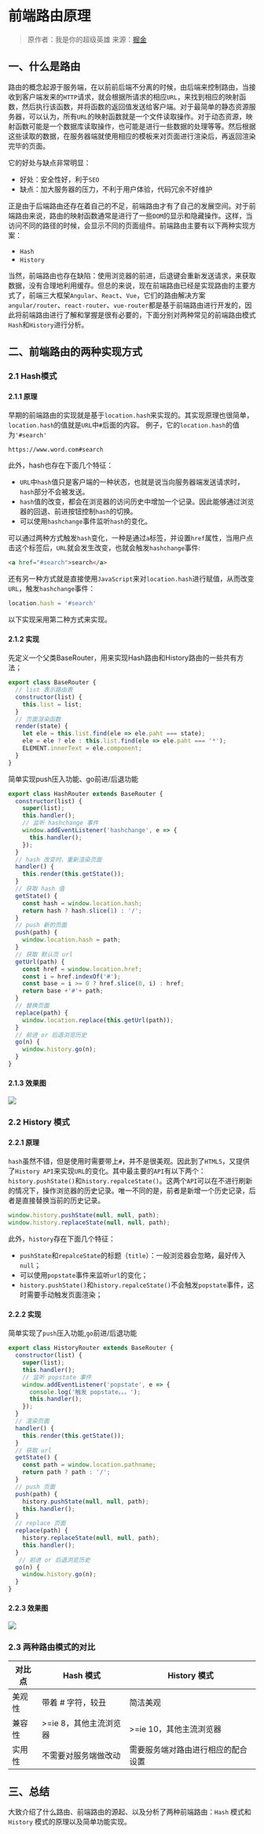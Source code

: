 # 前端路由原理
> 原作者：我是你的超级英雄
> 来源：[掘金](https://juejin.im/post/6844903906024095751#heading-1)

## 一、什么是路由
路由的概念起源于服务端，在以前前后端不分离的时候，由后端来控制路由，当接收到客户端发来的`HTTP`请求，就会根据所请求的相应`URL`，来找到相应的映射函数，然后执行该函数，并将函数的返回值发送给客户端。对于最简单的静态资源服务器，可以认为，所有`URL`的映射函数就是一个文件读取操作。对于动态资源，映射函数可能是一个数据库读取操作，也可能是进行一些数据的处理等等。然后根据这些读取的数据，在服务器端就使用相应的模板来对页面进行渲染后，再返回渲染完毕的页面。

它的好处与缺点非常明显：
- 好处：安全性好，利于`SEO`
- 缺点：加大服务器的压力，不利于用户体验，代码冗余不好维护

正是由于后端路由还存在着自己的不足，前端路由才有了自己的发展空间。对于前端路由来说，路由的映射函数通常是进行了一些`DOM`的显示和隐藏操作。这样，当访问不同的路径的时候，会显示不同的页面组件。前端路由主要有以下两种实现方案：
- `Hash`
- `History`

当然，前端路由也存在缺陷：使用浏览器的前进，后退键会重新发送请求，来获取数据，没有合理地利用缓存。但总的来说，现在前端路由已经是实现路由的主要方式了，前端三大框架`Angular`、`React`、`Vue`，它们的路由解决方案`angular/router`、`react-router`、`vue-router`都是基于前端路由进行开发的，因此将前端路由进行了解和掌握是很有必要的，下面分别对两种常见的前端路由模式`Hash`和`History`进行分析。

## 二、前端路由的两种实现方式
### 2.1 Hash模式
#### 2.1.1 原理
早期的前端路由的实现就是基于`location.hash`来实现的。其实现原理也很简单，`location.hash`的值就是`URL`中`#`后面的内容。
例子，它的`location.hash`的值为`'#search'`
```
https://www.word.com#search
```

此外，hash也存在下面几个特征：
- `URL`中`hash`值只是客户端的一种状态，也就是说当向服务器端发送请求时，`hash`部分不会被发送。
- `hash`值的改变，都会在浏览器的访问历史中增加一个记录。因此能够通过浏览器的回退、前进按钮控制`hash`的切换。
- 可以使用`hashchange`事件监听`hash`的变化。

可以通过两种方式触发`hash`变化，一种是通过`a`标签，并设置`href`属性，当用户点击这个标签后，`URL`就会发生改变，也就会触发`hashchange`事件:
```html
<a href="#search">search</a>
```

还有另一种方式就是直接使用`JavaScript`来对`location.hash`进行赋值，从而改变`URL`，触发`hashchange`事件：
```js
location.hash = '#search'
```
以下实现采用第二种方式来实现。

#### 2.1.2 实现
先定义一个父类BaseRouter，用来实现Hash路由和History路由的一些共有方法；
```js
export class BaseRouter {
  // list 表示路由表
  constructor(list) {
    this.list = list;
  }
  // 页面渲染函数
  render(state) {
    let ele = this.list.find(ele => ele.paht === state);
    ele = ele ? ele : this.list.find(ele => ele.paht === '*');
    ELEMENT.innerText = ele.component;
  }
}
```

简单实现push压入功能、go前进/后退功能
```js
export class HashRouter extends BaseRouter {
  constructor(list) {
    super(list);
    this.handler();
    // 监听 hashchange 事件
    window.addEventListener('hashchange', e => {
      this.handler();
    });
  }
  // hash 改变时，重新渲染页面
  handler() {
    this.render(this.getState());
  }
  // 获取 hash 值
  getState() {
    const hash = window.location.hash;
    return hash ? hash.slice(1) : '/';
  }
  // push 新的页面
  push(path) {
    window.location.hash = path;
  }
  // 获取 默认页 url
  getUrl(path) {
    const href = window.location.href;
    const i = href.indexOf('#');
    const base = i >= 0 ? href.slice(0, i) : href;
    return base +'#'+ path;
  }
  // 替换页面
  replace(path) {
    window.location.replace(this.getUrl(path));
  }
  // 前进 or 后退浏览历史
  go(n) {
    window.history.go(n);
  }
}
```

#### 2.1.3 效果图
![](https://user-gold-cdn.xitu.io/2019/8/4/16c5bddbc23d703a?imageslim)

### 2.2 History 模式
#### 2.2.1 原理
`hash`虽然不错，但是使用时需要带上`#`，并不是很美观。因此到了`HTML5`，又提供了`History API`来实现`URL`的变化。其中最主要的`API`有以下两个：`history.pushState()`和`history.repalceState()`。这两个`API`可以在不进行刷新的情况下，操作浏览器的历史记录。唯一不同的是，前者是新增一个历史记录，后者是直接替换当前的历史记录。
```js
window.history.pushState(null, null, path);
window.history.replaceState(null, null, path);
```
此外，`history`存在下面几个特征：
- `pushState`和`repalceState`的标题（`title`）：一般浏览器会忽略，最好传入`null`；
- 可以使用`popstate`事件来监听`url`的变化；
- `history.pushState()`和`history.repalceState()`不会触发`popstate`事件，这时需要手动触发页面渲染；

#### 2.2.2 实现
简单实现了`push`压入功能,`go`前进/后退功能
```js
export class HistoryRouter extends BaseRouter {
  constructor(list) {
    super(list);
    this.handler();
    // 监听 popstate 事件
    window.addEventListener('popstate', e => {
      console.log('触发 popstate。。。');
      this.handler();
    });
  }
  // 渲染页面
  handler() {
    this.render(this.getState());
  }
  // 获取 url 
  getState() {
    const path = window.location.pathname;
    return path ? path : '/';
  }
  // push 页面
  push(path) {
    history.pushState(null, null, path);
    this.handler();
  }
  // replace 页面
  replace(path) {
    history.replaceState(null, null, path);
    this.handler();
  }
   // 前进 or 后退浏览历史
  go(n) {
    window.history.go(n);
  }
}
```
#### 2.2.3 效果图
![](https://user-gold-cdn.xitu.io/2019/8/4/16c5bddbd4bc30ef?imageslim)

### 2.3 两种路由模式的对比
| 对比点 | Hash 模式 | History 模式 |
|  ----  | ----  | ---- |
| 美观性  | 带着 # 字符，较丑 | 简洁美观 |
| 兼容性  | >=ie 8，其他主流浏览器 | >=ie 10，其他主流浏览器 |
| 实用性  | 不需要对服务端做改动 | 需要服务端对路由进行相应的配合设置 |

## 三、总结
大致介绍了什么路由、前端路由的源起、以及分析了两种前端路由：`Hash` 模式和 `History` 模式的原理以及简单功能实现。
